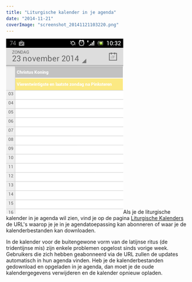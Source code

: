 ```yaml
---
title: "Liturgische kalender in je agenda"
date: "2014-11-21"
coverImage: "screenshot_20141121103220.png"
---
```


[![Screenshot_2014-11-21-10-32-20](images/screenshot_20141121103220.png?w=200)](/liturgische-kalenders/)Als je de liturgische kalender in je agenda wil zien, vind je op de pagina [Liturgische Kalenders](/liturgische-kalenders/ "Liturgische kalenders in je agenda") de URL's waarop je je in je agendatoepassing kan abonneren of waar je de kalenderbestanden kan downloaden.

In de kalender voor de buitengewone vorm van de latijnse ritus (de tridentijnse mis) zijn enkele problemen opgelost sinds vorige week. Gebruikers die zich hebben geabonneerd via de URL zullen de updates automatisch in hun agenda vinden. Heb je de kalenderbestanden gedownload en opgeladen in je agenda, dan moet je de oude kalendergegevens verwijderen en de kalender opnieuw opladen.
